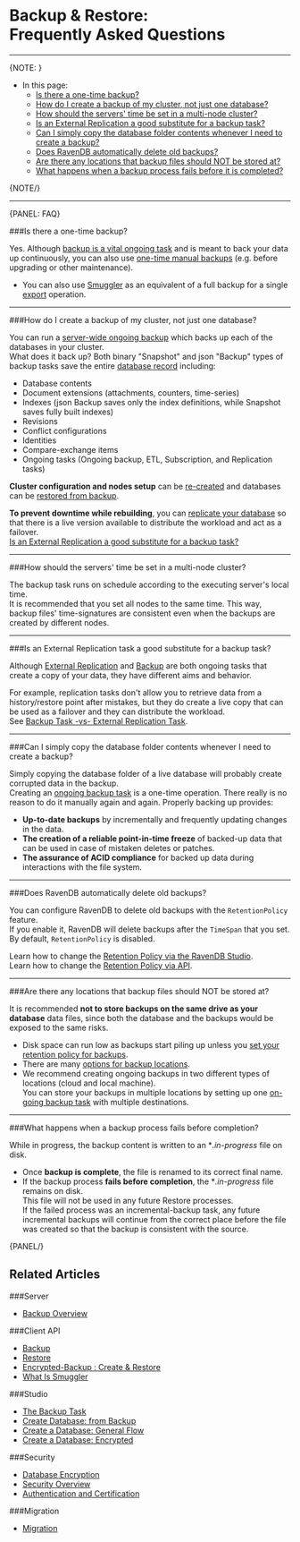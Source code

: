 ﻿# Backup & Restore: <br> Frequently Asked Questions  
---

{NOTE: }

* In this page:  
  * [Is there a one-time backup?](../../../../client-api/operations/maintenance/backup/faq#is-there-a-one-time-backup)  
  * [How do I create a backup of my cluster, not just one database?](../../../../client-api/operations/maintenance/backup/faq#how-do-i-create-a-backup-of-my-cluster-not-just-one-database)  
  * [How should the servers' time be set in a multi-node cluster?](../../../../client-api/operations/maintenance/backup/faq#how-should-the-servers-time-be-set-in-a-multi-node-cluster)  
  * [Is an External Replication a good substitute for a backup task?](../../../../client-api/operations/maintenance/backup/faq#is-an-external-replication-task-a-good-substitute-for-a-backup-task)  
  * [Can I simply copy the database folder contents whenever I need to create a backup?](../../../../client-api/operations/maintenance/backup/faq#can-i-simply-copy-the-database-folder-contents-whenever-i-need-to-create-a-backup)  
  * [Does RavenDB automatically delete old backups?](../../../../client-api/operations/maintenance/backup/faq#does-ravendb-automatically-delete-old-backups)  
  * [Are there any locations that backup files should NOT be stored at?](../../../../client-api/operations/maintenance/backup/faq#are-there-any-locations-that-backup-files-should-not-be-stored-at)  
  * [What happens when a backup process fails before it is completed?](../../../../client-api/operations/maintenance/backup/faq#what-happens-when-a-backup-process-fails-before-completion)  

{NOTE/}

---

{PANEL: FAQ}

###Is there a one-time backup?

Yes. Although [backup is a vital ongoing task](../../../../studio/database/tasks/backup-task#periodic-backup-creation) and is meant to back your data up continuously, 
you can also use [one-time manual backups](../../../../studio/database/tasks/backup-task#manually-creating-one-time-backups) 
(e.g. before upgrading or other maintenance).  

* You can also use [Smuggler](../../../../client-api/smuggler/what-is-smuggler#what-is-smuggler) as an equivalent of a full backup for a single [export](../../../../client-api/smuggler/what-is-smuggler#export) operation.  

---

###How do I create a backup of my cluster, not just one database?  

You can run a [server-wide ongoing backup](../../../../studio/server/server-wide-backup) 
which backs up each of the databases in your cluster.  
What does it back up? Both binary "Snapshot" and json "Backup" types of backup tasks 
save the entire [database record](../../../../studio/database/settings/database-record) including: 

* Database contents
* Document extensions (attachments, counters, time-series)
* Indexes (json Backup saves only the index definitions, while Snapshot saves fully built indexes)
* Revisions
* Conflict configurations
* Identities
* Compare-exchange items
* Ongoing tasks (Ongoing backup, ETL, Subscription, and Replication tasks)  

**Cluster configuration and nodes setup** can be [re-created](../../../../start/getting-started#installation--setup) 
and databases can be [restored from backup](../../../../studio/server/databases/create-new-database/from-backup).  

**To prevent downtime while rebuilding**, you can [replicate your database](../../../../studio/database/tasks/ongoing-tasks/hub-sink-replication/overview) 
so that there is a live version available to distribute the workload and act as a failover.  
[Is an External Replication a good substitute for a backup task?](../../../../client-api/operations/maintenance/backup/faq#is-an-external-replication-task-a-good-substitute-for-a-backup-task)  

---

###How should the servers' time be set in a multi-node cluster?

The backup task runs on schedule according to the executing server's local time.  
It is recommended that you set all nodes to the same time. This way, backup files' time-signatures are consistent even when the backups are created by different nodes.  

---

###Is an External Replication task a good substitute for a backup task?  

Although [External Replication](../../../../studio/database/tasks/ongoing-tasks/external-replication-task) 
and [Backup](../../../../client-api/operations/maintenance/backup/backup) 
are both ongoing tasks that create a copy of your data, they have different aims and behavior.  

For example, replication tasks don't allow you to retrieve data from a history/restore point after mistakes, 
but they do create a live copy that can be used as a failover and they can distribute the workload.  
See [Backup Task -vs- External Replication Task](../../../../studio/database/tasks/backup-task#backup-task--vs--replication-task).  

---

###Can I simply copy the database folder contents whenever I need to create a backup?  

Simply copying the database folder of a live database will probably create corrupted data in the backup.  
Creating an [ongoing backup task](../../../../client-api/operations/maintenance/backup/backup) is a one-time operation. 
There really is no reason to do it manually again and again. Properly backing up provides: 

* **Up-to-date backups** by incrementally and frequently updating changes in the data.  
* **The creation of a reliable point-in-time freeze** of backed-up data that can be used in case of mistaken deletes or patches.  
* **The assurance of ACID compliance** for backed up data during interactions with the file system.  

---

###Does RavenDB automatically delete old backups?  

You can configure RavenDB to delete old backups with the `RetentionPolicy` feature.  
If you enable it, RavenDB will delete backups after the `TimeSpan` that you set.  
By default, `RetentionPolicy` is disabled.  

Learn how to change the [Retention Policy via the RavenDB Studio](../../../../studio/database/tasks/backup-task#retention-policy).  
Learn how to change the [Retention Policy via API](../../../../client-api/operations/maintenance/backup/backup#backup-retention-policy).

---

###Are there any locations that backup files should NOT be stored at?  

It is recommended **not to store backups on the same drive as your database** data files, 
since both the database and the backups would be exposed to the same risks.  

* Disk space can run low as backups start piling up unless you [set your retention policy for backups](../../../../client-api/operations/maintenance/backup/faq#does-ravendb-automatically-delete-old-backups).
* There are many [options for backup locations](../../../../studio/database/tasks/backup-task#destination).  
* We recommend creating ongoing backups in two different types of locations (cloud and local machine).  
  You can store your backups in multiple locations by setting up one [on-going backup task](../../../../studio/database/tasks/ongoing-tasks/backup-task#backup-task)
  with multiple destinations.  

---

###What happens when a backup process fails before completion?  

While in progress, the backup content is written to an **.in-progress* file on disk.  

* Once **backup is complete**, the file is renamed to its correct final name.  
* If the backup process **fails before completion**, the **.in-progress* file remains on disk.  
  This file will not be used in any future Restore processes.  
  If the failed process was an incremental-backup task, any future incremental backups will 
  continue from the correct place before the file was created so that the backup is consistent with the source.  

{PANEL/}

## Related Articles  
###Server  
- [Backup Overview](../../../../server/ongoing-tasks/backup-overview)

###Client API  
- [Backup](../../../../client-api/operations/maintenance/backup/backup)  
- [Restore](../../../../client-api/operations/maintenance/backup/restore)  
- [Encrypted-Backup : Create & Restore](../../../../client-api/operations/maintenance/backup/encrypted-backup)  
- [What Is Smuggler](../../../../client-api/smuggler/what-is-smuggler)  

###Studio  
- [The Backup Task](../../../../studio/database/tasks/backup-task)  
- [Create Database: from Backup](../../../../studio/server/databases/create-new-database/from-backup)  
- [Create a Database: General Flow](../../../../studio/server/databases/create-new-database/general-flow)  
- [Create a Database: Encrypted](../../../../studio/server/databases/create-new-database/encrypted)  

###Security  
- [Database Encryption](../../../../server/security/encryption/database-encryption)  
- [Security Overview](../../../../server/security/overview)  
- [Authentication and Certification](../../../../server/security/authentication/certificate-configuration)  

###Migration  
- [Migration](../../../../migration/server/data-migration)   

